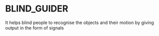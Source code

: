 # BLIND_GUIDER
It helps blind people to recognise the objects and their motion by giving output in the form of signals 
